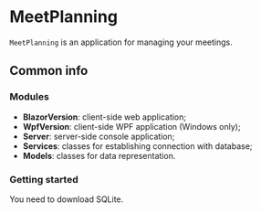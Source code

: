 # MeetPlanning 

`MeetPlanning` is an application for managing your meetings. 

## Common info 

### Modules 

- **BlazorVersion**: client-side web application;
- **WpfVersion**: client-side WPF application (Windows only);
- **Server**: server-side console application; 
- **Services**: classes for establishing connection with database; 
- **Models**: classes for data representation. 

### Getting started 

You need to download SQLite.
